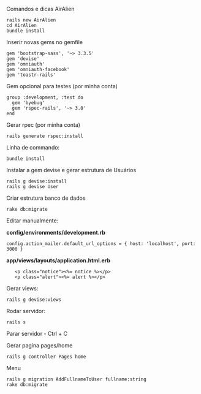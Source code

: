 Comandos e dicas AirAlien

    rails new AirAlien
    cd AirAlien
    bundle install
    
Inserir novas gems no gemfile

    gem 'bootstrap-sass', '~> 3.3.5'
    gem 'devise'
    gem 'omniauth'
    gem 'omniauth-facebook'
    gem 'toastr-rails'
    
Gem opcional para testes (por minha conta)

    group :development, :test do
      gem 'byebug'
      gem 'rspec-rails', '~> 3.0'
    end

Gerar rpec (por minha conta)

    rails generate rspec:install

Linha de commando:

    bundle install

Instalar a gem devise e gerar estrutura de Usuários

    rails g devise:install
    rails g devise User

Criar estrutura banco de dados

    rake db:migrate
    
Editar manualmente:

**config/environments/development.rb**

    config.action_mailer.default_url_options = { host: 'localhost', port: 3000 }

**app/views/layouts/application.html.erb**

       <p class="notice"><%= notice %></p>
       <p class="alert"><%= alert %></p>   
       
Gerar views:

    rails g devise:views

Rodar servidor:

    rails s

Parar servidor - Ctrl + C

Gerar pagina pages/home

    rails g controller Pages home

Menu

    rails g migration AddFullnameToUser fullname:string
    rake db:migrate







